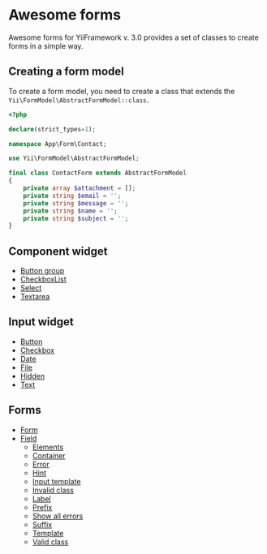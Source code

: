 # Awesome forms

Awesome forms for YiiFramework v. 3.0 provides a set of classes to create forms in a simple way.

## Creating a form model

To create a form model, you need to create a class that extends the `Yii\FormModel\AbstractFormModel::class`.

```php
<?php

declare(strict_types=1);

namespace App\Form\Contact;

use Yii\FormModel\AbstractFormModel;

final class ContactForm extends AbstractFormModel
{
    private array $attachment = [];
    private string $email = '';
    private string $message = '';
    private string $name = '';
    private string $subject = '';
}
```
## Component widget

- [Button group](/docs/component/button-group.md)
- [CheckboxList](/docs/component/checkboxlist.md)
- [Select](/docs/component/select.md)
- [Textarea](/docs/component/textarea.md)

## Input widget

- [Button](/docs/input/button.md)
- [Checkbox](/docs/input/checkbox.md)
- [Date](/docs/input/date.md)
- [File](/docs/input/file.md)
- [Hidden](/docs/input/hidden.md)
- [Text](/docs/input/text.md)

## Forms

- [Form](/docs/component/form.md)
- [Field](/docs/component/field.md)
    - [Elements](/docs/component/field.md#elements)
    - [Container](/docs/component/field.md#container)
    - [Error](/docs/field/error.md)
    - [Hint](/docs/field/hint.md)
    - [Input template](/docs/component/field.md#input-template)
    - [Invalid class](/docs/component/field.md#invalid-class)
    - [Label](/docs/field/label.md)    
    - [Prefix](/docs/component/field.md#prefix)
    - [Show all errors](/docs/component/field.md#show-all-errors)
    - [Suffix](/docs/component/field.md#prefix)
    - [Template](/docs/component/field.md#template)
    - [Valid class](/docs/component/field.md#valid-class)

